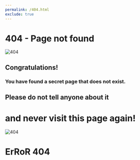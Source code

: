 ```yaml
---
permalink: /404.html
exclude: true
---
```


# 404 - Page not found
![404](https://source.unsplash.com/800x120/?broken)
## Congratulations!
### You have found a secret page that does not exist.
## Please do not tell anyone about it
# and never visit this page again!
![404](https://source.unsplash.com/800x120/?desaster)
# ErRoR 404